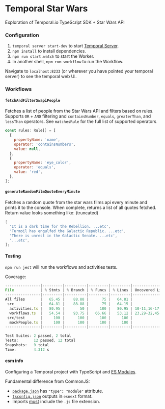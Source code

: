 # Temporal Star Wars

Exploration of Temporal.io TypeScript SDK + Star Wars API

### Configuration

1. `temporal server start-dev` to start [Temporal Server](https://github.com/temporalio/cli/#installation).
1. `npm install` to install dependencies.
1. `npm run start.watch` to start the Worker.
1. In another shell, `npm run workflow` to run the Workflow.

Navigate to `localhost:8233` (or wherever you have pointed your temporal server) to see the temporal web UI.

### Workflows

#### `fetchAndFilterSwapiPeople`

Fetches a list of people from the Star Wars API and filters based on rules. Supports `OR` + `AND` filtering and `containsNumber`, `equals`, `greaterThan`, and `lessThan` operators. See `matchesRule` for the full list of supported operators.

```js
const rules: Rule[] = [
  {
    propertyName: 'name',
    operator: 'containsNumbers',
    value: null,
  },
  {
    propertyName: 'eye_color',
    operator: 'equals',
    value: 'red',
  },
];
```

#### `generateRandomFilmQuoteEveryMinute`

Fetches a random quote from the star wars films api every minute and prints it to the console. When complete, returns a list of all quotes fetched.
Return value looks something like: (truncated)

```js
[
  'It is a dark time for the Rebellion. ...etc',
  'Turmoil has engulfed the Galactic Republic. ...etc',
  'There is unrest in the Galactic Senate. ...etc',
  '...etc',
];
```

#### Testing

`npm run jest` will run the workflows and activities tests.

Coverage:
```js
----------------|---------|----------|---------|---------|----------------------
File            | % Stmts | % Branch | % Funcs | % Lines | Uncovered Line #s
----------------|---------|----------|---------|---------|----------------------
All files       |   65.45 |    88.88 |      75 |   64.81 |
 src            |   64.81 |    88.88 |      75 |   64.15 |
  activities.ts |   80.95 |       50 |     100 |   80.95 | 10-11,16-17
  workflows.ts  |   54.54 |    93.75 |   66.66 |   53.12 | 23,29-32,45-47,52-63
 src/test       |     100 |      100 |     100 |     100 |
  mockPeople.ts |     100 |      100 |     100 |     100 |
----------------|---------|----------|---------|---------|----------------------

Test Suites: 2 passed, 2 total
Tests:       12 passed, 12 total
Snapshots:   0 total
Time:        4.312 s
```

#### esm info

Configuring a Temporal project with TypeScript and [ES Modules](https://nodejs.org/api/esm.html).

Fundamental difference from CommonJS:

- [`package.json`](./package.json) has `"type": "module"` attribute.
- [`tsconfig.json`](./tsconfig.json) outputs in `esnext` format.
- Imports [must](https://nodejs.org/api/esm.html#esm_mandatory_file_extensions) include the `.js` file extension.
